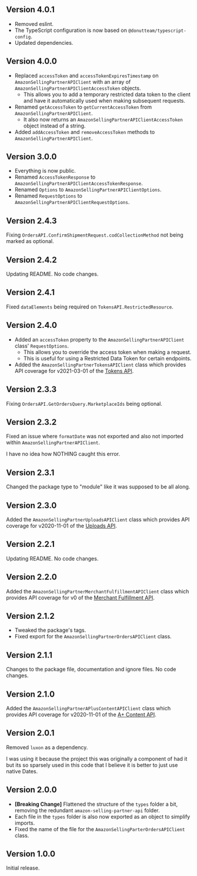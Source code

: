 ## Version 4.0.1

* Removed eslint.
* The TypeScript configuration is now based on `@donutteam/typescript-config`.
* Updated dependencies.

## Version 4.0.0

* Replaced `accessToken` and `accessTokenExpiresTimestamp` on `AmazonSellingPartnerAPIClient` with an array of `AmazonSellingPartnerAPIClientAccessToken` objects.
	* This allows you to add a temporary restricted data token to the client and have it automatically used when making subsequent requests.
* Renamed `getAccessToken` to `getCurrentAccessToken` from `AmazonSellingPartnerAPIClient`.
	* It also now returns an `AmazonSellingPartnerAPIClientAccessToken` object instead of a string.
* Added `addAccessToken` and `removeAccessToken` methods to `AmazonSellingPartnerAPIClient`.

## Version 3.0.0

* Everything is now public.
* Renamed `AccessTokenResponse` to `AmazonSellingPartnerAPIClientAccessTokenResponse`.
* Renamed `Options` to `AmazonSellingPartnerAPIClientOptions`.
* Renamed `RequestOptions` to `AmazonSellingPartnerAPIClientRequestOptions`.

## Version 2.4.3
Fixing `OrdersAPI.ConfirmShipmentRequest.codCollectionMethod` not being marked as optional.

## Version 2.4.2
Updating README. No code changes.

## Version 2.4.1
Fixed `dataElements` being required on `TokensAPI.RestrictedResource`.

## Version 2.4.0

* Added an `accessToken` property to the `AmazonSellingPartnerAPIClient` class' `RequestOptions`.
	* This allows you to override the access token when making a request.
	* This is useful for using a Restricted Data Token for certain endpoints.
* Added the `AmazonSellingPartnerTokensAPIClient` class which provides API coverage for v2021-03-01 of the [Tokens API](https://developer-docs.amazon.com/sp-api/docs/tokens-api-v2021-03-01-reference).

## Version 2.3.3
Fixing `OrdersAPI.GetOrdersQuery.MarketplaceIds` being optional.

## Version 2.3.2
Fixed an issue where `formatDate` was not exported and also not imported within `AmazonSellingPartnerAPIClient`.

I have no idea how NOTHING caught this error.

## Version 2.3.1
Changed the package type to "module" like it was supposed to be all along.

## Version 2.3.0
Added the `AmazonSellingPartnerUploadsAPIClient` class which provides API coverage for v2020-11-01 of the [Uploads API](https://developer-docs.amazon.com/sp-api/docs/uploads-api-reference).

## Version 2.2.1
Updating README. No code changes.

## Version 2.2.0
Added the `AmazonSellingPartnerMerchantFulfillmentAPIClient` class which provides API coverage for v0 of the [Merchant Fulfillment API](https://developer-docs.amazon.com/sp-api/docs/merchant-fulfillment-api-v0-reference).

## Version 2.1.2

* Tweaked the package's tags.
* Fixed export for the `AmazonSellingPartnerOrdersAPIClient` class.

## Version 2.1.1
Changes to the package file, documentation and ignore files. No code changes.

## Version 2.1.0
Added the `AmazonSellingPartnerAPlusContentAPIClient` class which provides API coverage for v2020-11-01 of the [A+ Content API](https://developer-docs.amazon.com/sp-api/docs/selling-partner-api-for-a-content-management).

## Version 2.0.1
Removed `luxon` as a dependency.

I was using it because the project this was originally a component of had it but its so sparsely used in this code that I believe it is better to just use native Dates.

## Version 2.0.0

* **[Breaking Change]** Flattened the structure of the `types` folder a bit, removing the redundant `amazon-selling-partner-api` folder.
* Each file in the `types` folder is also now exported as an object to simplify imports.
* Fixed the name of the file for the `AmazonSellingParterOrdersAPIClient` class.

## Version 1.0.0
Initial release.
